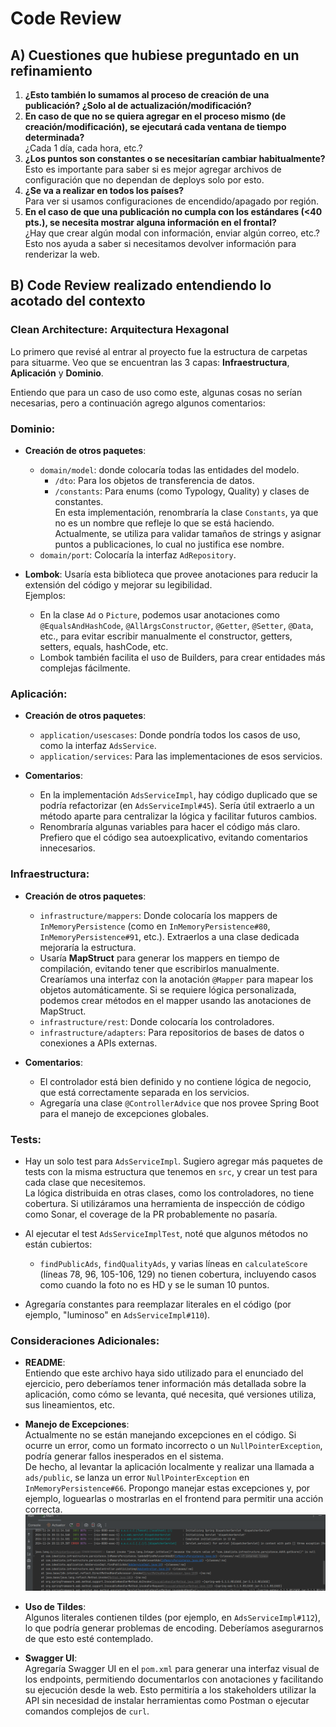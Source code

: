 # Code Review

## A) Cuestiones que hubiese preguntado en un refinamiento

1. **¿Esto también lo sumamos al proceso de creación de una publicación? ¿Solo al de actualización/modificación?**
2. **En caso de que no se quiera agregar en el proceso mismo (de creación/modificación), se ejecutará cada ventana de tiempo determinada?**  
   ¿Cada 1 día, cada hora, etc.?
3. **¿Los puntos son constantes o se necesitarían cambiar habitualmente?**  
   Esto es importante para saber si es mejor agregar archivos de configuración que no dependan de deploys solo por esto.
4. **¿Se va a realizar en todos los países?**  
   Para ver si usamos configuraciones de encendido/apagado por región.
5. **En el caso de que una publicación no cumpla con los estándares (<40 pts.), se necesita mostrar alguna información en el frontal?**  
   ¿Hay que crear algún modal con información, enviar algún correo, etc.?  
   Esto nos ayuda a saber si necesitamos devolver información para renderizar la web.

## B) Code Review realizado entendiendo lo acotado del contexto

### Clean Architecture: Arquitectura Hexagonal

Lo primero que revisé al entrar al proyecto fue la estructura de carpetas para situarme. Veo que se encuentran las 3 capas: **Infraestructura**, **Aplicación** y **Dominio**.

Entiendo que para un caso de uso como este, algunas cosas no serían necesarias, pero a continuación agrego algunos comentarios:

### Dominio:

- **Creación de otros paquetes**:
	- `domain/model`: donde colocaría todas las entidades del modelo.
		- `/dto`: Para los objetos de transferencia de datos.
		- `/constants`: Para enums (como Typology, Quality) y clases de constantes.  
		  En esta implementación, renombraría la clase `Constants`, ya que no es un nombre que refleje lo que se está haciendo. Actualmente, se utiliza para validar tamaños de strings y asignar puntos a publicaciones, lo cual no justifica ese nombre.
	- `domain/port`: Colocaría la interfaz `AdRepository`.

- **Lombok**:
  Usaría esta biblioteca que provee anotaciones para reducir la extensión del código y mejorar su legibilidad.  
  Ejemplos:
	- En la clase `Ad` o `Picture`, podemos usar anotaciones como `@EqualsAndHashCode`, `@AllArgsConstructor`, `@Getter`, `@Setter`, `@Data`, etc., para evitar escribir manualmente el constructor, getters, setters, equals, hashCode, etc.
	- Lombok también facilita el uso de Builders, para crear entidades más complejas fácilmente.

### Aplicación:

- **Creación de otros paquetes**:
	- `application/usescases`: Donde pondría todos los casos de uso, como la interfaz `AdsService`.
	- `application/services`: Para las implementaciones de esos servicios.

- **Comentarios**:
	- En la implementación `AdsServiceImpl`, hay código duplicado que se podría refactorizar (en `AdsServiceImpl#45`). Sería útil extraerlo a un método aparte para centralizar la lógica y facilitar futuros cambios.
	- Renombraría algunas variables para hacer el código más claro. Prefiero que el código sea autoexplicativo, evitando comentarios innecesarios.

### Infraestructura:

- **Creación de otros paquetes**:
	- `infrastructure/mappers`: Donde colocaría los mappers de `InMemoryPersistence` (como en `InMemoryPersistence#80`, `InMemoryPersistence#91`, etc.). Extraerlos a una clase dedicada mejoraría la estructura.
	- Usaría **MapStruct** para generar los mappers en tiempo de compilación, evitando tener que escribirlos manualmente. Crearíamos una interfaz con la anotación `@Mapper` para mapear los objetos automáticamente. Si se requiere lógica personalizada, podemos crear métodos en el mapper usando las anotaciones de MapStruct.
	- `infrastructure/rest`: Donde colocaría los controladores.
	- `infrastructure/adapters`: Para repositorios de bases de datos o conexiones a APIs externas.

- **Comentarios**:
	- El controlador está bien definido y no contiene lógica de negocio, que está correctamente separada en los servicios.
	- Agregaría una clase `@ControllerAdvice` que nos provee Spring Boot para el manejo de excepciones globales.

### Tests:

- Hay un solo test para `AdsServiceImpl`. Sugiero agregar más paquetes de tests con la misma estructura que tenemos en `src`, y crear un test para cada clase que necesitemos.  
  La lógica distribuida en otras clases, como los controladores, no tiene cobertura. Si utilizáramos una herramienta de inspección de código como Sonar, el coverage de la PR probablemente no pasaría.

- Al ejecutar el test `AdsServiceImplTest`, noté que algunos métodos no están cubiertos:
	- `findPublicAds`, `findQualityAds`, y varias líneas en `calculateScore` (líneas 78, 96, 105-106, 129) no tienen cobertura, incluyendo casos como cuando la foto no es HD y se le suman 10 puntos.

- Agregaría constantes para reemplazar literales en el código (por ejemplo, "luminoso" en `AdsServiceImpl#110`).

### Consideraciones Adicionales:

- **README**:  
  Entiendo que este archivo haya sido utilizado para el enunciado del ejercicio, pero deberíamos tener información más detallada sobre la aplicación, como cómo se levanta, qué necesita, qué versiones utiliza, sus lineamientos, etc.

- **Manejo de Excepciones**:  
  Actualmente no se están manejando excepciones en el código. Si ocurre un error, como un formato incorrecto o un `NullPointerException`, podría generar fallos inesperados en el sistema.  
  De hecho, al levantar la aplicación localmente y realizar una llamada a `ads/public`, se lanza un error `NullPointerException` en `InMemoryPersistence#66`. Propongo manejar estas excepciones y, por ejemplo, loguearlas o mostrarlas en el frontend para permitir una acción correcta.
![img.png](img.png)
- **Uso de Tildes**:  
  Algunos literales contienen tildes (por ejemplo, en `AdsServiceImpl#112`), lo que podría generar problemas de encoding. Deberíamos asegurarnos de que esto esté contemplado.

- **Swagger UI**:  
  Agregaría Swagger UI en el `pom.xml` para generar una interfaz visual de los endpoints, permitiendo documentarlos con anotaciones y facilitando su ejecución desde la web. Esto permitiría a los stakeholders utilizar la API sin necesidad de instalar herramientas como Postman o ejecutar comandos complejos de `curl`.

